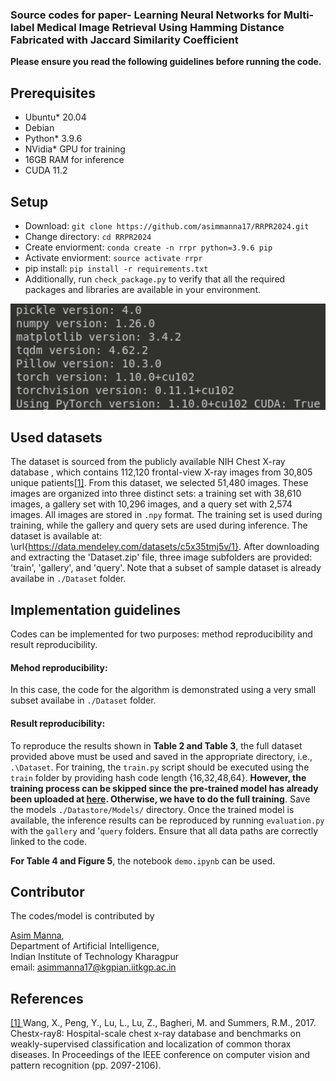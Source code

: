 ### Source codes for paper-  Learning Neural Networks for Multi-label Medical Image Retrieval Using Hamming Distance Fabricated with Jaccard Similarity Coefficient

**Please ensure you read the following guidelines before running the code.** 
## Prerequisites
* Ubuntu\* 20.04
* Debian
* Python\* 3.9.6
* NVidia\* GPU for training
* 16GB RAM for inference
* CUDA 11.2
  
## Setup
* Download: `git clone https://github.com/asimmanna17/RRPR2024.git`
* Change directory: `cd RRPR2024`
* Create enviorment: `conda create -n rrpr python=3.9.6 pip`
* Activate enviorment: `source activate rrpr`
* pip install: `pip install -r requirements.txt`
* Additionally, run `check_package.py` to verify that all the required packages and libraries are available in your environment.
  
<img src = "check.png" width=650>

## Used datasets
The dataset is sourced from the publicly available NIH Chest X-ray database , which contains 112,120 frontal-view X-ray images from 30,805 unique patients[[1]](#nihdataset). From this dataset, we selected 51,480 images. These images are organized into three distinct sets: a training set with 38,610 images, a gallery set with 10,296 images, and a query set with 2,574 images. All images are stored in `.npy` format. The training set is used during training, while the gallery and query sets are used during inference. The dataset is available at: \url{https://data.mendeley.com/datasets/c5x35tmj5v/1}.  After downloading and extracting the 'Dataset.zip' file, three image subfolders are provided: 'train', 'gallery', and 'query'. Note that a subset of sample dataset is already availabe in `./Dataset` folder. 

## Implementation guidelines 
Codes can be implemented for two purposes: method reproducibility and result reproducibility.
#### Mehod reproducibility:
In this case, the code for the algorithm is demonstrated using a very small subset availabe in `./Dataset` folder. 
#### Result reproducibility:
To reproduce the results shown in **Table 2 and Table 3**, the full dataset provided above must be used and saved in the appropriate directory, i.e., `.\Dataset`. For training, the `train.py` script should be executed using the `train` folder by providing hash code length {16,32,48,64}. **However, the training process can be skipped since the pre-trained model has already been uploaded at [here](https://iitkgpacin-my.sharepoint.com/:f:/g/personal/asimmanna17_kgpian_iitkgp_ac_in/EnpMHJhxq21IofZky0V_gTYBbSkzb0r_aDBi6c_A-0E6ug?e=ilrbxm). Otherwise, we have to do the full training**. Save the models `./Datastore/Models/` directory. Once the trained model is available, the inference results can be reproduced by running `evaluation.py` with the `gallery` and '`query` folders. Ensure that all data paths are correctly linked to the code.

**For Table 4 and Figure 5**, the notebook `demo.ipynb` can be used.

## **Contributor**

The codes/model is contributed  by

<a href="https://www.linkedin.com/in/asimmanna17/">Asim Manna</a>, </br>
Department of Artificial Intelligence, </br>
Indian Institute of Technology Kharagpur </br>
email: asimmanna17@kgpian.iitkgp.ac.in </br> 

## **References**

<div id="nihdataset">
<a href=#>[1] </a>Wang, X., Peng, Y., Lu, L., Lu, Z., Bagheri, M. and Summers, R.M., 2017. Chestx-ray8: Hospital-scale chest x-ray database and benchmarks on weakly-supervised classification and localization of common thorax diseases. In Proceedings of the IEEE conference on computer vision and pattern recognition (pp. 2097-2106).
</dice>

